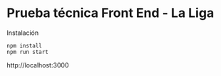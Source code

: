 # Prueba técnica Front End - La Liga

Instalación

```
npm install 
npm run start
```

http://localhost:3000